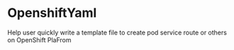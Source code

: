 # OpenshiftYaml
Help user quickly write a template file to create pod service route or others on OpenShift PlaFrom
